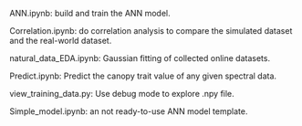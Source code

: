 ANN.ipynb: build and train the ANN model. 

Correlation.ipynb: do correlation analysis to compare the simulated dataset and the real-world dataset. 

natural_data_EDA.ipynb: Gaussian fitting of collected online datasets. 

Predict.ipynb: Predict the canopy trait value of any given spectral data. 

view_training_data.py: Use debug mode to explore .npy file. 

Simple_model.ipynb: an not ready-to-use ANN model template. 

